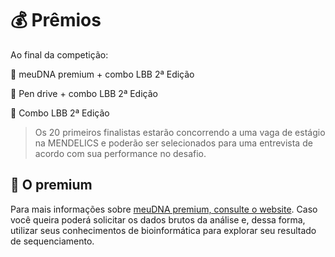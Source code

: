 # 💰 Prêmios

Ao final da competição:

🥇 meuDNA premium + combo LBB 2ª Edição

🥈 Pen drive + combo LBB 2ª Edição

🥉 Combo LBB 2ª Edição

> Os 20 primeiros finalistas estarão concorrendo a uma vaga de estágio na MENDELICS e poderão ser selecionados para uma entrevista de acordo com sua performance no desafio.

## 🧬 O premium

Para mais informações sobre [meuDNA premium, consulte o website](https://meudna.com/mapeamento-genetico). Caso você queira poderá solicitar os dados brutos da análise e, dessa forma, utilizar seus conhecimentos de bioinformática para explorar seu resultado de sequenciamento.
